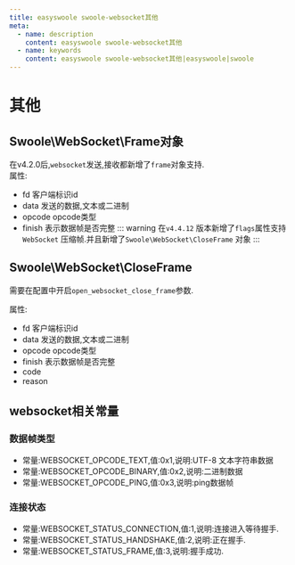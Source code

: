 ```yaml
---
title: easyswoole swoole-websocket其他
meta:
  - name: description
    content: easyswoole swoole-websocket其他
  - name: keywords
    content: easyswoole swoole-websocket其他|easyswoole|swoole
---
```


# 其他
## Swoole\WebSocket\Frame对象
在v4.2.0后,`websocket`发送,接收都新增了`frame`对象支持.  
属性:  
- fd 客户端标识id
- data 发送的数据,文本或二进制
- opcode opcode类型
- finish  表示数据帧是否完整
::: warning
在`v4.4.12` 版本新增了`flags`属性支持 `WebSocket` 压缩帧.并且新增了`Swoole\WebSocket\CloseFrame` 对象
:::

##  Swoole\WebSocket\CloseFrame
需要在配置中开启`open_websocket_close_frame`参数.  

属性:  
- fd 客户端标识id
- data 发送的数据,文本或二进制
- opcode opcode类型
- finish  表示数据帧是否完整
- code  
- reason  

## websocket相关常量

### 数据帧类型
- 常量:WEBSOCKET_OPCODE_TEXT,值:0x1,说明:UTF-8 文本字符串数据
- 常量:WEBSOCKET_OPCODE_BINARY,值:0x2,说明:二进制数据
- 常量:WEBSOCKET_OPCODE_PING,值:0x3,说明:ping数据帧  

### 连接状态 
- 常量:WEBSOCKET_STATUS_CONNECTION,值:1,说明:连接进入等待握手.    
- 常量:WEBSOCKET_STATUS_HANDSHAKE,值:2,说明:正在握手.    
- 常量:WEBSOCKET_STATUS_FRAME,值:3,说明:握手成功.  

